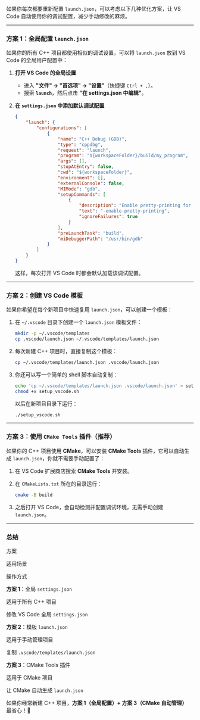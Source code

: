 ﻿
如果你每次都要重新配置 `launch.json`，可以考虑以下几种优化方案，让 VS Code 自动使用你的调试配置，减少手动修改的麻烦。

----------

### **方案 1：全局配置 `launch.json`**

如果你的所有 C++ 项目都使用相似的调试设置，可以将 `launch.json` 放到 VS Code 的全局用户配置中：

1.  **打开 VS Code 的全局设置**
    
    -   进入 **"文件" -> "首选项" -> "设置"**（快捷键 `Ctrl + ,`）。
    -   搜索 **`launch`**，然后点击 **"在 settings.json 中编辑"**。
2.  **在 `settings.json` 中添加默认调试配置**
    
    ```json
    {
        "launch": {
            "configurations": [
                {
                    "name": "C++ Debug (GDB)",
                    "type": "cppdbg",
                    "request": "launch",
                    "program": "${workspaceFolder}/build/my_program",
                    "args": [],
                    "stopAtEntry": false,
                    "cwd": "${workspaceFolder}",
                    "environment": [],
                    "externalConsole": false,
                    "MIMode": "gdb",
                    "setupCommands": [
                        {
                            "description": "Enable pretty-printing for gdb",
                            "text": "-enable-pretty-printing",
                            "ignoreFailures": true
                        }
                    ],
                    "preLaunchTask": "build",
                    "miDebuggerPath": "/usr/bin/gdb"
                }
            ]
        }
    }
    
    ```
    
    这样，每次打开 VS Code 时都会默认加载该调试配置。
    

----------

### **方案 2：创建 VS Code 模板**

如果你希望在每个新项目中快速复用 `launch.json`，可以创建一个模板：

1.  在 `~/.vscode` 目录下创建一个 `launch.json` 模板文件：
    
    ```bash
    mkdir -p ~/.vscode/templates
    cp .vscode/launch.json ~/.vscode/templates/launch.json
    
    ```
    
2.  每次新建 C++ 项目时，直接复制这个模板：
    
    ```bash
    cp ~/.vscode/templates/launch.json .vscode/launch.json
    
    ```
    
3.  你还可以写一个简单的 shell 脚本自动复制：
    
    ```bash
    echo 'cp ~/.vscode/templates/launch.json .vscode/launch.json' > setup_vscode.sh
    chmod +x setup_vscode.sh
    
    ```
    
    以后在新项目目录下运行：
    
    ```bash
    ./setup_vscode.sh
    
    ```
    

----------

### **方案 3：使用 `CMake Tools` 插件（推荐）**

如果你的 C++ 项目使用 **CMake**，可以安装 **CMake Tools** 插件，它可以自动生成 `launch.json`，你就不需要手动配置了：

1.  在 VS Code 扩展商店搜索 **CMake Tools** 并安装。
2.  在 `CMakeLists.txt` 所在的目录运行：
    
    ```bash
    cmake -B build
    
    ```
    
3.  之后打开 VS Code，会自动检测并配置调试环境，无需手动创建 `launch.json`。

----------

### **总结**

方案

适用场景

操作方式

**方案 1**：全局 `settings.json`

适用于所有 C++ 项目

修改 VS Code 全局 `settings.json`

**方案 2**：模板 `launch.json`

适用于手动管理项目

复制 `.vscode/templates/launch.json`

**方案 3**：CMake Tools 插件

适用于 CMake 项目

让 CMake 自动生成 `launch.json`

如果你经常新建 C++ 项目，**方案 1（全局配置）+ 方案 3（CMake 自动管理）** 最省心！🚀
